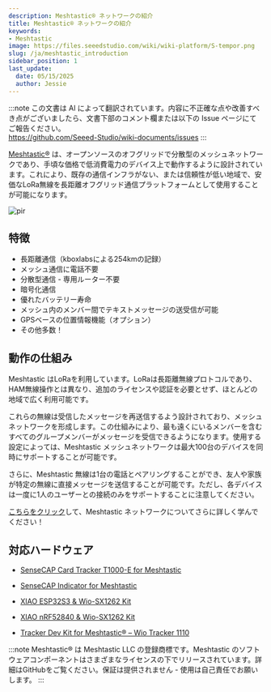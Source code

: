 ```yaml
---
description: Meshtastic® ネットワークの紹介
title: Meshtastic® ネットワークの紹介
keywords:
- Meshtastic
image: https://files.seeedstudio.com/wiki/wiki-platform/S-tempor.png
slug: /ja/meshtastic_introduction
sidebar_position: 1
last_update:
  date: 05/15/2025
  author: Jessie
---
```

:::note
この文書は AI によって翻訳されています。内容に不正確な点や改善すべき点がございましたら、文書下部のコメント欄または以下の Issue ページにてご報告ください。  
https://github.com/Seeed-Studio/wiki-documents/issues
:::

[Meshtastic®](https://meshtastic.org/) は、オープンソースのオフグリッドで分散型のメッシュネットワークであり、手頃な価格で低消費電力のデバイス上で動作するように設計されています。これにより、既存の通信インフラがない、または信頼性が低い地域で、安価なLoRa無線を長距離オフグリッド通信プラットフォームとして使用することが可能になります。

<p style={{textAlign: 'center'}}><img src="https://media-cdn.seeedstudio.com/media/wysiwyg/T1000-E-_-05.jpg" alt="pir" width={800} height="auto" /></p>


## 特徴

* 長距離通信（kboxlabsによる254kmの記録）
* メッシュ通信に電話不要
* 分散型通信 - 専用ルーター不要
* 暗号化通信
* 優れたバッテリー寿命
* メッシュ内のメンバー間でテキストメッセージの送受信が可能
* GPSベースの位置情報機能（オプション）
* その他多数！


## 動作の仕組み


Meshtastic はLoRaを利用しています。LoRaは長距離無線プロトコルであり、HAM無線操作とは異なり、追加のライセンスや認証を必要とせず、ほとんどの地域で広く利用可能です。

これらの無線は受信したメッセージを再送信するよう設計されており、メッシュネットワークを形成します。この仕組みにより、最も遠くにいるメンバーを含むすべてのグループメンバーがメッセージを受信できるようになります。使用する設定によっては、Meshtastic メッシュネットワークは最大100台のデバイスを同時にサポートすることが可能です。

さらに、Meshtastic 無線は1台の電話とペアリングすることができ、友人や家族が特定の無線に直接メッセージを送信することが可能です。ただし、各デバイスは一度に1人のユーザーとの接続のみをサポートすることに注意してください。

[こちらをクリック](https://meshtastic.org/docs/)して、Meshtastic ネットワークについてさらに詳しく学んでください！


## 対応ハードウェア


* [SenseCAP Card Tracker T1000-E for Meshtastic](https://www.seeedstudio.com/SenseCAP-Card-Tracker-T1000-E-for-Meshtastic-p-5913.html)

* [SenseCAP Indicator for Meshtastic](https://www.seeedstudio.com/SenseCAP-Indicator-D1Pro-p-5644.html)

* [XIAO ESP32S3 & Wio-SX1262 Kit](https://www.seeedstudio.com/Wio-SX1262-with-XIAO-ESP32S3-p-5982.html)

* [XIAO nRF52840 & Wio-SX1262 Kit](https://www.seeedstudio.com/XIAO-nRF52840-Wio-SX1262-Kit-for-Meshtastic-p-6400.html)

* [Tracker Dev Kit for Meshtastic® – Wio Tracker 1110](https://www.seeedstudio.com/Wio-Tracker-1110-Dev-Kit-for-Meshtastic.html)


:::note
Meshtastic® は Meshtastic LLC の登録商標です。Meshtastic のソフトウェアコンポーネントはさまざまなライセンスの下でリリースされています。詳細はGitHubをご覧ください。保証は提供されません - 使用は自己責任でお願いします。
:::